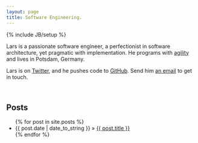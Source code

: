 ```yaml
---
layout: page
title: Software Engineering.
---
```

{% include JB/setup %}

Lars is a passionate software engineer, a perfectionist in software architecture, yet pragmatic with implementation. He programs with <a href="http://pragdave.me/blog/2014/03/04/time-to-kill-agile/">agility</a> and lives in Potsdam, Germany.

Lars is on <a href="https://twitter.com/kit3bus">Twitter</a>, and he pushes code to <a href="https://github.com/larsxschneider">GitHub</a>. Send him <a
    href="mailto:&#108;&#97;&#114;&#115;&#120;&#115;&#99;&#104;&#110;&#101;&#105;&#100;&#101;&#114;&#43;&#98;&#108;&#111;&#103;&#64;&#103;&#109;&#97;&#105;&#108;&#46;&#99;&#111;&#109;">an email</a> to get in touch.

<br>

## Posts
<ul class="posts">
  {% for post in site.posts %}
    <li><span>{{ post.date | date_to_string }}</span> &raquo; <a href="{{ BASE_PATH }}{{ post.url }}">{{ post.title }}</a></li>
  {% endfor %}
</ul>
